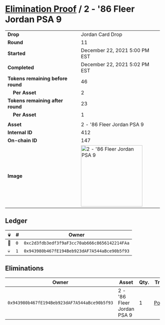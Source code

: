 # [Elimination Proof](./readme.md) / 2 - &#039;86 Fleer Jordan PSA 9

|||
|---|---|
| **Drop** | Jordan Card Drop |
| **Round** | 11 |
| **Started** | December 22, 2021 5:00 PM EST |
| **Completed** | December 22, 2021 5:02 PM EST |
| **Tokens remaining before round** | 46 |
| **&nbsp;&nbsp;&nbsp;&nbsp;Per Asset** | 2 |
| **Tokens remaining after round** | 23 |
| **&nbsp;&nbsp;&nbsp;&nbsp;Per Asset** | 1 |
| | |
| **Asset** | 2 - &#039;86 Fleer Jordan PSA 9 |
| **Internal ID** | 412 |
| **On-chain ID** | 147 |
| **Image** | <img src="https://tcdn.blokpax.com/95149d1f-6232-4f02-be20-81497a6b27c5/c94185ed79ce731be514cdafd7331b48837618c172391282a34d522056370229.png" height="200" alt="2 - &#039;86 Fleer Jordan PSA 9" /> |

## Ledger

| 💀 | # | Owner |
| --- | --- | --- |
| 👑 | `0` | `0xc2d3fdb3edf3f9aF3cc70ab666c8656142214FAa` |
| 💀 | `1` | `0x943980b467fE194Beb923dAF7A544aBce90b5f93` |


## Eliminations

| Owner | Asset | Qty. | Transaction |
| --- | --- | --- | --- |
| `0x943980b467fE194Beb923dAF7A544aBce90b5f93` | 2 - '86 Fleer Jordan PSA 9 | 1 | [Polygonscan](https://polygonscan.com/tx/0xf7a054fdbe7c1aaece2813ba67fc5d285fd93e8b22b8f6f7dffafa5fb74f1bb8) |
